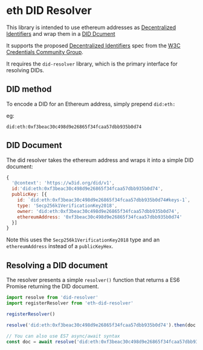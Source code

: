 # eth DID Resolver

This library is intended to use ethereum addresses as [Decentralized Identifiers](https://w3c-ccg.github.io/did-spec/#decentralized-identifiers-dids) and wrap them in a [DID Dcument](https://w3c-ccg.github.io/did-spec/#did-documents)

It supports the proposed [Decentralized Identifiers](https://w3c-ccg.github.io/did-spec/) spec from the [W3C Credentials Community Group](https://w3c-ccg.github.io).

It requires the `did-resolver` library, which is the primary interface for resolving DIDs.

## DID method

To encode a DID for an Ethereum address, simply prepend `did:eth:`

eg:

`did:eth:0xf3beac30c498d9e26865f34fcaa57dbb935b0d74`


## DID Document

The did resolver takes the ethereum address and wraps it into a simple DID document:

```js
{
  '@context': 'https://w3id.org/did/v1',
  id:'did:eth:0xf3beac30c498d9e26865f34fcaa57dbb935b0d74',
  publicKey: [{
    id: `did:eth:0xf3beac30c498d9e26865f34fcaa57dbb935b0d74#keys-1`,
    type: 'Secp256k1VerificationKey2018',
    owner: 'did:eth:0xf3beac30c498d9e26865f34fcaa57dbb935b0d74',
    ethereumAddress: '0xf3beac30c498d9e26865f34fcaa57dbb935b0d74'
  }]
}
```

Note this uses the `Secp256k1VerificationKey2018` type and an `ethereumAddress` instead of a `publicKeyHex`.

## Resolving a DID document

The resolver presents a simple `resolver()` function that returns a ES6 Promise returning the DID document.

```js
import resolve from 'did-resolver'
import registerResolver from 'eth-did-resolver'

registerResolver()

resolve('did:eth:0xf3beac30c498d9e26865f34fcaa57dbb935b0d74').then(doc => console.log)

// You can also use ES7 async/await syntax
const doc = await resolve('did:eth:0xf3beac30c498d9e26865f34fcaa57dbb935b0d74')
```
